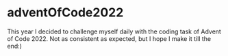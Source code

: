 # adventOfCode2022
This year I decided to challenge myself daily with the coding task of Advent of Code 2022. Not as consistent as expected, but I hope I make it till the end:)
